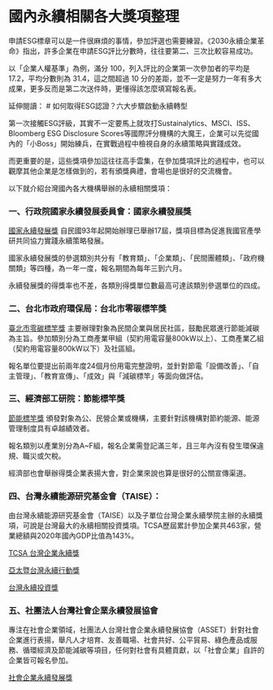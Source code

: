 # 國內永續相關各大獎項整理

申請ESG標章可以是一件很麻煩的事情，參加評選也需要練習。《2030永續企業革命》指出，許多企業在申請ESG評比分數時，往往要第二、三次比較容易成功。

以「企業人權基準」為例，滿分 100，列入評比的企業第一次參加者的平均是 17.2，平均分數則為 31.4，這之間超過 10 分的差距，並不一定是努力一年有多大成果，更多反而是第二次送件時，更懂得該怎麼填寫報名表。

延伸閱讀： # 如何取得ESG認證？六大步驟啟動永續轉型

第一次接觸ESG評級，其實不一定要馬上就攻打Sustainalytics、MSCI、ISS、Bloomberg ESG Disclosure Scores等國際評分機構的大魔王，企業可以先從國內的「小Boss」開始練兵，在實戰過程中檢視自身的永續策略與實踐成效。

而更重要的是，這些獎項參加這往往高手雲集，在參加獎項評比的過程中，也可以觀摩其他企業是怎樣做到的，若有頒獎典禮，會場也是很好的交流機會。

以下就介紹台灣國內各大機構舉辦的永續相關獎項：

### 一、行政院國家永續發展委員會：國家永續發展獎

[國家永續發展獎](https://ncsdaward.ndc.gov.tw/) 自民國93年起開始辦理已舉辦17屆，獎項目標為促進我國官產學研共同協力實踐永續策略發展。

國家永續發展獎的參選類別共分有「教育類」、「企業類」、「民間團體類」、「政府機關類」等四種，為一年一度，報名期間為每年三到六月。

永續發展獎的得獎率也不差，各類別得獎單位數最高可達該類別參選單位的四成。



### 二、台北市政府環保局：台北市零碳標竿獎

[臺北市零碳標竿獎](../001%20Fleeting%20Note/2022臺北市零碳標竿獎.md) 主要辦理對象為民間企業與居民社區，鼓勵民眾進行節能減碳為主旨。參加類別分為工商產業甲組（契約用電容量800kW以上）、工商產業乙組（契約用電容量800kW以下）及社區組。

報名單位要提出前兩年度24個月份用電完整證明，並針對節電「設備改善」、「自主管理」、「教育宣傳」、「成效」與「減碳標竿」等面向做評估。


### 三、經濟部工研院：節能標竿獎

[節能標竿獎](https://top.energypark.org.tw/topfirm/) 頒發對象為公、民營企業或機構，主要針對該機構對節約能源、能源管理制度具有卓越績效者。

報名類別以產業別分為A~F組，報名企業需登記滿三年，且三年內沒有發生環保違規、職災或欠稅。

經濟部也會舉辦得獎企業表揚大會，對企業來說也算是很好的公關宣傳渠道。


### 四、台灣永續能源研究基金會（TAISE）：

由台灣永續能源研究基金會（TAISE）以及子單位台灣企業永續學院主辦的永續獎項，可說是台灣最大的永續相關投資獎項。TCSA歷屆累計參加企業共463家，營業總額與2020年國內GDP比值為143%。

[TCSA 台灣企業永續獎](https://tcsaward.org.tw/tw/about/selection/2022-TCSA) 

[亞太暨台灣永續行動獎](https://www.apfes.com/asia-pacific-sustainability-action-awards/) 

[台灣永續投資獎](https://tcsaward.org.tw/tw/about/selection3/2022-Taiwan-SIA)


### 五、社團法人台灣社會企業永續發展協會

專注在社會企業領域，社團法人台灣社會企業永續發展協會（ASSET）針對社會企業進行表揚，舉凡人才培育、友善職場、社會共好、公平貿易、綠色產品或服務、循環經濟及節能減碳等項目，任何對社會有具體貢獻，以「社會企業」自許的企業皆可報名參加。

[社會企業永續發展獎](https://www.asset-event.tw/sign/sign1)




